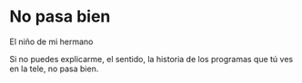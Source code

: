 # No pasa bien

El niño de mi hermano

Si no puedes explicarme, el sentido, la historia de los programas que tú ves en la tele, no pasa bien.

